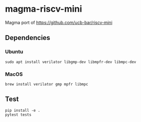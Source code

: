 # magma-riscv-mini
Magma port of https://github.com/ucb-bar/riscv-mini

## Dependencies
### Ubuntu
```
sudo apt install verilator libgmp-dev libmpfr-dev libmpc-dev
```
### MacOS
```
brew install verilator gmp mpfr libmpc
```

## Test
```
pip install -e .
pytest tests
```
